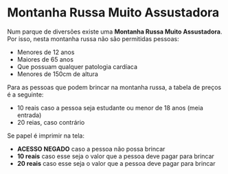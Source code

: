 # Montanha Russa Muito Assustadora

Num parque de diversões existe uma **Montanha Russa Muito Assustadora**. Por isso, nesta montanha russa não são permitidas pessoas:

* Menores de 12 anos
* Maiores de 65 anos
* Que possuam qualquer patologia cardíaca
* Menores de 150cm de altura

Para as pessoas que podem brincar na montanha russa, a tabela de preços é a seguinte:

* 10 reais caso a pessoa seja estudante ou menor de 18 anos (meia entrada)
* 20 reias, caso contrário

Se papel é imprimir na tela:

* **ACESSO NEGADO** caso a pessoa não possa brincar
* **10 reais** caso esse seja o valor que a pessoa deve pagar para brincar
* **20 reais** caso esse seja o valor que a pessoa deve pagar para brincar
